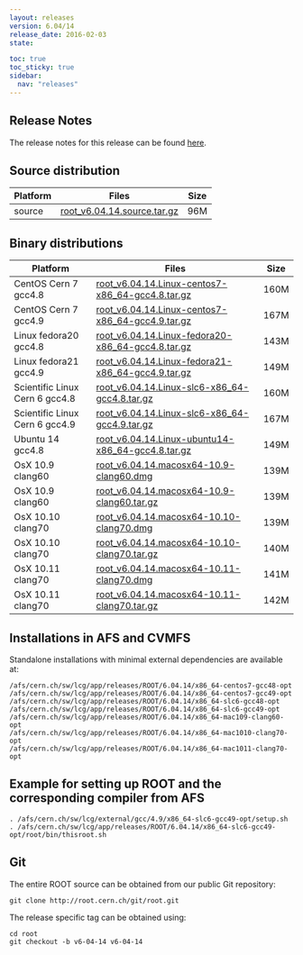 ```yaml
---
layout: releases
version: 6.04/14
release_date: 2016-02-03
state:

toc: true
toc_sticky: true
sidebar:
  nav: "releases"
---
```



## Release Notes

The release notes for this release can be found [here](https://root.cern.ch/doc/v604/release-notes.html#release-6.0414).

## Source distribution

| Platform       | Files | Size |
|-----------|-------|-----|
| source | [root_v6.04.14.source.tar.gz](https://root.cern.ch/download/root_v6.04.14.source.tar.gz) |  96M |


## Binary distributions

| Platform       | Files | Size |
|-----------|-------|-----|
| CentOS Cern 7 gcc4.8 | [root_v6.04.14.Linux-centos7-x86_64-gcc4.8.tar.gz](https://root.cern.ch/download/root_v6.04.14.Linux-centos7-x86_64-gcc4.8.tar.gz) | 160M |
| CentOS Cern 7 gcc4.9 | [root_v6.04.14.Linux-centos7-x86_64-gcc4.9.tar.gz](https://root.cern.ch/download/root_v6.04.14.Linux-centos7-x86_64-gcc4.9.tar.gz) | 167M |
| Linux fedora20 gcc4.8 | [root_v6.04.14.Linux-fedora20-x86_64-gcc4.8.tar.gz](https://root.cern.ch/download/root_v6.04.14.Linux-fedora20-x86_64-gcc4.8.tar.gz) | 143M |
| Linux fedora21 gcc4.9 | [root_v6.04.14.Linux-fedora21-x86_64-gcc4.9.tar.gz](https://root.cern.ch/download/root_v6.04.14.Linux-fedora21-x86_64-gcc4.9.tar.gz) | 149M |
| Scientific Linux Cern 6 gcc4.8 | [root_v6.04.14.Linux-slc6-x86_64-gcc4.8.tar.gz](https://root.cern.ch/download/root_v6.04.14.Linux-slc6-x86_64-gcc4.8.tar.gz) | 160M |
| Scientific Linux Cern 6 gcc4.9 | [root_v6.04.14.Linux-slc6-x86_64-gcc4.9.tar.gz](https://root.cern.ch/download/root_v6.04.14.Linux-slc6-x86_64-gcc4.9.tar.gz) | 167M |
| Ubuntu 14 gcc4.8 | [root_v6.04.14.Linux-ubuntu14-x86_64-gcc4.8.tar.gz](https://root.cern.ch/download/root_v6.04.14.Linux-ubuntu14-x86_64-gcc4.8.tar.gz) | 149M |
| OsX 10.9 clang60 | [root_v6.04.14.macosx64-10.9-clang60.dmg](https://root.cern.ch/download/root_v6.04.14.macosx64-10.9-clang60.dmg) | 139M |
| OsX 10.9 clang60 | [root_v6.04.14.macosx64-10.9-clang60.tar.gz](https://root.cern.ch/download/root_v6.04.14.macosx64-10.9-clang60.tar.gz) | 139M |
| OsX 10.10 clang70 | [root_v6.04.14.macosx64-10.10-clang70.dmg](https://root.cern.ch/download/root_v6.04.14.macosx64-10.10-clang70.dmg) | 139M |
| OsX 10.10 clang70 | [root_v6.04.14.macosx64-10.10-clang70.tar.gz](https://root.cern.ch/download/root_v6.04.14.macosx64-10.10-clang70.tar.gz) | 140M |
| OsX 10.11 clang70 | [root_v6.04.14.macosx64-10.11-clang70.dmg](https://root.cern.ch/download/root_v6.04.14.macosx64-10.11-clang70.dmg) | 141M |
| OsX 10.11 clang70 | [root_v6.04.14.macosx64-10.11-clang70.tar.gz](https://root.cern.ch/download/root_v6.04.14.macosx64-10.11-clang70.tar.gz) | 142M |



## Installations in AFS and CVMFS
Standalone installations with minimal external dependencies are available at:
~~~
/afs/cern.ch/sw/lcg/app/releases/ROOT/6.04.14/x86_64-centos7-gcc48-opt
/afs/cern.ch/sw/lcg/app/releases/ROOT/6.04.14/x86_64-centos7-gcc49-opt
/afs/cern.ch/sw/lcg/app/releases/ROOT/6.04.14/x86_64-slc6-gcc48-opt
/afs/cern.ch/sw/lcg/app/releases/ROOT/6.04.14/x86_64-slc6-gcc49-opt
/afs/cern.ch/sw/lcg/app/releases/ROOT/6.04.14/x86_64-mac109-clang60-opt
/afs/cern.ch/sw/lcg/app/releases/ROOT/6.04.14/x86_64-mac1010-clang70-opt
/afs/cern.ch/sw/lcg/app/releases/ROOT/6.04.14/x86_64-mac1011-clang70-opt
~~~


## Example for setting up ROOT and the corresponding compiler from AFS
~~~
. /afs/cern.ch/sw/lcg/external/gcc/4.9/x86_64-slc6-gcc49-opt/setup.sh
. /afs/cern.ch/sw/lcg/app/releases/ROOT/6.04.14/x86_64-slc6-gcc49-opt/root/bin/thisroot.sh
~~~

## Git
The entire ROOT source can be obtained from our public Git repository:

~~~
git clone http://root.cern.ch/git/root.git
~~~
The release specific tag can be obtained using:
~~~
cd root
git checkout -b v6-04-14 v6-04-14
~~~
